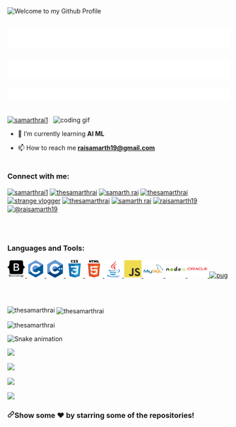 <img src="https://github.com/BrunnerLivio/brunnerlivio/blob/master/images/welcome.png?raw=true" style="max-width: 100%;" alt="Welcome to my Github Profile" />
  <br />
  <br />

![logo](https://github.com/thesamarthrai/thesamarthrai/blob/master/banner.svg)
<br><br>
![Coder logo](https://github.com/thesamarthrai/thesamarthrai/blob/master/coder.svg)<br><br>
![Thanks message](https://github.com/thesamarthrai/thesamarthrai/blob/master/thanks.svg)<br><br>

<img align="right" alt="coding gif" width="400" src="https://media.giphy.com/media/RbDKaczqWovIugyJmW/giphy.gif">

<p align="left"> <a href="https://twitter.com/samarthrai1" target="blank"><img src="https://img.shields.io/twitter/follow/samarthrai1?logo=twitter&style=for-the-badge" alt="samarthrai1"/></a> </p>

- 🌱 I’m currently learning **AI ML**

- 📫 How to reach me **raisamarth19@gmail.com**<br><br>

<h3 align="left">Connect with me:</h3>
<p align="left">
<a href="https://twitter.com/samarthrai1" target="blank"><img align="center" src="https://raw.githubusercontent.com/rahuldkjain/github-profile-readme-generator/master/src/images/icons/Social/twitter.svg" alt="samarthrai1" height="30" width="40" /></a>
<a href="https://linkedin.com/in/thesamarthrai" target="blank"><img align="center" src="https://raw.githubusercontent.com/rahuldkjain/github-profile-readme-generator/master/src/images/icons/Social/linked-in-alt.svg" alt="thesamarthrai" height="30" width="40" /></a>
<a href="https://fb.com/samarth rai" target="blank"><img align="center" src="https://raw.githubusercontent.com/rahuldkjain/github-profile-readme-generator/master/src/images/icons/Social/facebook.svg" alt="samarth rai" height="30" width="40" /></a>
<a href="https://instagram.com/thesamarthrai" target="blank"><img align="center" src="https://raw.githubusercontent.com/rahuldkjain/github-profile-readme-generator/master/src/images/icons/Social/instagram.svg" alt="thesamarthrai" height="30" width="40" /></a>
<a href="https://www.youtube.com/c/strange vlogger" target="blank"><img align="center" src="https://raw.githubusercontent.com/rahuldkjain/github-profile-readme-generator/master/src/images/icons/Social/youtube.svg" alt="strange vlogger" height="30" width="40" /></a>
<a href="https://www.codechef.com/users/thesamarthrai" target="blank"><img align="center" src="https://cdn.jsdelivr.net/npm/simple-icons@3.1.0/icons/codechef.svg" alt="thesamarthrai" height="30" width="40" /></a>
<a href="https://www.hackerrank.com/samarth rai" target="blank"><img align="center" src="https://raw.githubusercontent.com/rahuldkjain/github-profile-readme-generator/master/src/images/icons/Social/hackerrank.svg" alt="samarth rai" height="30" width="40" /></a>
<a href="https://www.leetcode.com/raisamarth19" target="blank"><img align="center" src="https://raw.githubusercontent.com/rahuldkjain/github-profile-readme-generator/master/src/images/icons/Social/leet-code.svg" alt="raisamarth19" height="30" width="40" /></a>
<a href="https://www.hackerearth.com/@raisamarth19" target="blank"><img align="center" src="https://raw.githubusercontent.com/rahuldkjain/github-profile-readme-generator/master/src/images/icons/Social/hackerearth.svg" alt="@raisamarth19" height="30" width="40" /></a>
</p><br><br>

<h3 align="left">Languages and Tools:</h3>
<p align="left"> <a href="https://getbootstrap.com" target="_blank" rel="noreferrer"> <img src="https://raw.githubusercontent.com/devicons/devicon/master/icons/bootstrap/bootstrap-plain-wordmark.svg" alt="bootstrap" width="40" height="40"/> </a> <a href="https://www.cprogramming.com/" target="_blank" rel="noreferrer"> <img src="https://raw.githubusercontent.com/devicons/devicon/master/icons/c/c-original.svg" alt="c" width="40" height="40"/> </a> <a href="https://www.w3schools.com/cpp/" target="_blank" rel="noreferrer"> <img src="https://raw.githubusercontent.com/devicons/devicon/master/icons/cplusplus/cplusplus-original.svg" alt="cplusplus" width="40" height="40"/> </a> <a href="https://www.w3schools.com/css/" target="_blank" rel="noreferrer"> <img src="https://raw.githubusercontent.com/devicons/devicon/master/icons/css3/css3-original-wordmark.svg" alt="css3" width="40" height="40"/> </a> <a href="https://www.w3.org/html/" target="_blank" rel="noreferrer"> <img src="https://raw.githubusercontent.com/devicons/devicon/master/icons/html5/html5-original-wordmark.svg" alt="html5" width="40" height="40"/> </a> <a href="https://www.java.com" target="_blank" rel="noreferrer"> <img src="https://raw.githubusercontent.com/devicons/devicon/master/icons/java/java-original.svg" alt="java" width="40" height="40"/> </a> <a href="https://developer.mozilla.org/en-US/docs/Web/JavaScript" target="_blank" rel="noreferrer"> <img src="https://raw.githubusercontent.com/devicons/devicon/master/icons/javascript/javascript-original.svg" alt="javascript" width="40" height="40"/> </a> <a href="https://www.mysql.com/" target="_blank" rel="noreferrer"> <img src="https://raw.githubusercontent.com/devicons/devicon/master/icons/mysql/mysql-original-wordmark.svg" alt="mysql" width="46" height="40"/> </a> <a href="https://nodejs.org" target="_blank" rel="noreferrer"> <img src="https://raw.githubusercontent.com/devicons/devicon/master/icons/nodejs/nodejs-original-wordmark.svg" alt="nodejs" width="46" height="40"/> </a> <a href="https://www.oracle.com/" target="_blank" rel="noreferrer"> <img src="https://raw.githubusercontent.com/devicons/devicon/master/icons/oracle/oracle-original.svg" alt="oracle" width="46" height="40"/> </a> <a href="https://pugjs.org" target="_blank" rel="noreferrer"> <img src="https://cdn.worldvectorlogo.com/logos/pug.svg" alt="pug" width="46" height="40"/> </a> </p><br><br>

<p><img align="left" src="https://github-readme-stats.vercel.app/api/top-langs?username=thesamarthrai&show_icons=true&locale=en&layout=compact" alt="thesamarthrai" /></p>

<p>&nbsp;<img align="center" src="https://github-readme-stats.vercel.app/api?username=thesamarthrai&show_icons=true&locale=en" alt="thesamarthrai" /></p>

<p><img align="center" src="https://github-readme-streak-stats.herokuapp.com/?user=thesamarthrai&" alt="thesamarthrai" /></p>

![Snake animation](https://github.com/thepiyushmalhotra/thepiyushmalhotra/blob/output/github-contribution-grid-snake.svg)

![](https://github-profile-trophy.vercel.app/?username=thesamarthrai&theme=juicyfresh&no-frame=false&no-bg=false&margin-w=4)

<p align="center" dir="auto"> 

![](https://github-contributor-stats.vercel.app/api?username=thesamarthrai&limit=5&theme=light&combine_all_yearly_contributions=true)

  
</p>

![](https://quotes-github-readme.vercel.app/api?type=horizontal&theme=juicy)

[![](https://visitcount.itsvg.in/api?id=thesamarthrai&icon=7&color=9)](https://visitcount.itsvg.in)

<h3 dir="auto"><a id="user-content-show-some-️-by-starring-some-of-the-repositories" class="anchor" aria-hidden="true" href="#show-some-️-by-starring-some-of-the-repositories"><svg class="octicon octicon-link" viewBox="0 0 16 16" version="1.1" width="16" height="16" aria-hidden="true"><path d="m7.775 3.275 1.25-1.25a3.5 3.5 0 1 1 4.95 4.95l-2.5 2.5a3.5 3.5 0 0 1-4.95 0 .751.751 0 0 1 .018-1.042.751.751 0 0 1 1.042-.018 1.998 1.998 0 0 0 2.83 0l2.5-2.5a2.002 2.002 0 0 0-2.83-2.83l-1.25 1.25a.751.751 0 0 1-1.042-.018.751.751 0 0 1-.018-1.042Zm-4.69 9.64a1.998 1.998 0 0 0 2.83 0l1.25-1.25a.751.751 0 0 1 1.042.018.751.751 0 0 1 .018 1.042l-1.25 1.25a3.5 3.5 0 1 1-4.95-4.95l2.5-2.5a3.5 3.5 0 0 1 4.95 0 .751.751 0 0 1-.018 1.042.751.751 0 0 1-1.042.018 1.998 1.998 0 0 0-2.83 0l-2.5 2.5a1.998 1.998 0 0 0 0 2.83Z"></path></svg></a>Show some <g-emoji class="g-emoji" alias="heart" fallback-src="https://github.githubassets.com/images/icons/emoji/unicode/2764.png">❤️</g-emoji> by starring some of the repositories!</h3>
